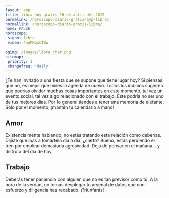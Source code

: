 ```yaml
---
layout: amp
title: libra hoy gratis 16 de abril del 2019 
permalink: /horoscopo-diario-gratis/amp/libra/
normallink: /horoscopo-diario-gratis/libra/
home: FALSE
horoscopo:
 signo: libra
 video: 4nnMHpxC1Ww

ogimg: /images/libra_char.png
sitemap:
 priority: 1
 changefreq: 'daily'
---
```



¿Te han invitado a una fiesta que se supone que tiene lugar hoy? Si piensas que no, es mejor que mires la agenda de nuevo. Todos los indicios sugieren que podrías olvidar muchas cosas importantes en este momento, tal vez un evento social, tal vez algo relacionado con el trabajo. Este podría no ser uno de tus mejores días. Por lo general tiendes a tener una memoria de elefante. Sólo por el momento, ¡mantén tu calendario a mano!

## Amor

Existencialmente hablando, no estás tratando esta relación como deberías. Dijiste que ibas a tomártela día a día, ¿cierto? Bueno, estás perdiendo el tren por emplear demasiada agresividad. Deja de pensar en el mañana... y disfruta del día de hoy.

## Trabajo

Deberás tener paciencia con alguien que no es tan previsor como tú. A la hora de la verdad, no temas desplegar tu arsenal de datos que con esfuerzo y diligencia has recabado. ¡Triunfarás!